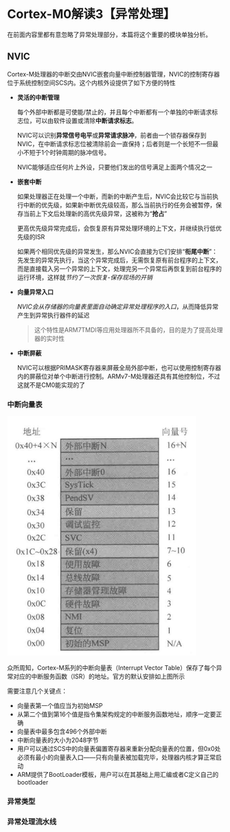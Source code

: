 # Cortex-M0解读3【异常处理】

在前面内容里都有意忽略了异常处理部分，本篇将这个重要的模块单独分析。





## NVIC

Cortex-M处理器的中断交由NVIC嵌套向量中断控制器管理，NVIC的控制寄存器位于系统控制空间SCS内。这个内核外设提供了如下方便的特性

* **灵活的中断管理**

    每个外部中断都是可使能/禁止的，并且每个中断都有一个单独的中断请求标志位，可以由软件设置或清除**中断请求标志**。

    NVIC可以识别**异常信号电平**或**异常请求脉冲**，前者由一个锁存器保存到NVIC，在中断请求标志位被清除前会一直保持；后者则是一个长短不一但最小不短于1个时钟周期的脉冲信号。

    NVIC能够适应任何片上外设，只要他们发出的信号满足上面两个情况之一

* **嵌套中断**

    如果处理器正在处理一个中断，而新的中断产生后，NVIC会比较它与当前执行中断的优先级，如果新中断优先级较高，那么当前执行的任务会被暂停，保存当前上下文后处理新的高优先级异常，这被称为“**抢占**”

    更高优先级异常完成后，会恢复原有异常处理环境的上下文，并继续执行低优先级的ISR

    如果两个相同优先级的异常发生，那么NVIC会直接为它们安排“**衔尾中断**”：先发生的异常先执行，当这个异常完成后，无需恢复原有前台程序的上下文，而是直接载入另一个异常的上下文，处理完另一个异常后再恢复到前台程序的运行环境，这样就*节约了一次恢复-保存现场的开销*

* **向量异常入口**

    *NVIC会从存储器的向量表里面自动确定异常处理程序的入口*，从而降低异常产生到异常执行器件的延迟

    > 这个特性是ARM7TMDI等应用处理器所不具备的，目的是为了提高处理器的实时性

* **中断屏蔽**

    NVIC可以根据PRIMASK寄存器来屏蔽全局外部中断，也可以使用控制寄存器内的屏蔽位对单个中断进行控制。ARMv7-M处理器还具有其他控制位，不过这就不是CM0能实现的了

### 中断向量表

![image-20221009141913756](Cortex-M0解读3【异常处理】.assets/image-20221009141913756.png)

众所周知，Cortex-M系列的中断向量表（Interrupt Vector Table）保存了每个异常对应的中断服务函数（ISR）的地址。官方的默认安排如上图所示

需要注意几个关键点：

* 向量表第一个值应当为初始MSP
* 从第二个值到第16个值是指令集架构规定的中断服务函数地址，顺序一定要正确
* 向量表中最多包含496个外部中断
* 中断向量表的大小为2048字节
* 用户可以通过SCS中的向量表偏置寄存器来重新分配向量表的位置，但0x0处必须有最小的向量表入口——只有向量表被加载完毕，处理器内核才算正常启动
* ARM提供了BootLoader模板，用户可以在其基础上用汇编或者C定义自己的bootloader

### 异常类型









### 异常处理流水线







